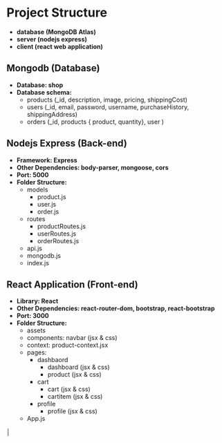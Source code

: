 # Project Structure

- **database (MongoDB Atlas)**
- **server (nodejs express)**
- **client (react web application)**

## Mongodb (Database)

- **Database: shop**
- **Database schema:**
  - products (\_id, description, image, pricing, shippingCost)
  - users (\_id, email, password, username, purchaseHistory, shippingAddress)
  - orders (\_id, products { product, quantity}, user )

## Nodejs Express (Back-end)

- **Framework: Express**
- **Other Dependencies: body-parser, mongoose, cors**
- **Port: 5000**
- **Folder Structure:**
  - models
    - product.js
    - user.js
    - order.js
  - routes
    - productRoutes.js
    - userRoutes.js
    - orderRoutes.js
  - api.js
  - mongodb.js
  - index.js

## React Application (Front-end)

- **Library: React**
- **Other Dependencies: react-router-dom, bootstrap, react-bootstrap**
- **Port: 3000**
- **Folder Structure:**
  - assets
  - components: navbar (jsx & css)
  - context: product-context.jsx
  - pages:
    - dashbaord
      - dashboard (jsx & css)
      - product (jsx & css)
    - cart
      - cart (jsx & css)
      - cartitem (jsx & css)
    - profile
      - profile (jsx & css)
  - App.js

│
